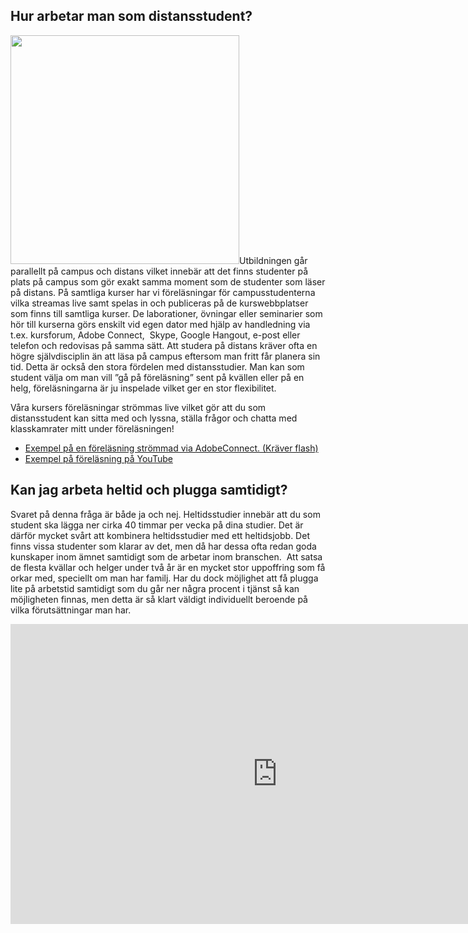 ## Hur arbetar man som distansstudent?
<img class="alignright  wp-image-1677" src="http://coursepress.lnu.se/program/utveckling-och-drift-av-mjukvarusystem/files/2009/06/distans.jpg" alt="" width="366" height="366" />Utbildningen går parallellt på campus och distans vilket innebär att det finns studenter på plats på campus som gör exakt samma moment som de studenter som läser på distans. På samtliga kurser har vi föreläsningar för campusstudenterna vilka streamas live samt spelas in och publiceras på de kurswebbplatser som finns till samtliga kurser. De laborationer, övningar eller seminarier som hör till kurserna görs enskilt vid egen dator med hjälp av handledning via t.ex. kursforum, Adobe Connect,  Skype, Google Hangout, e-post eller telefon och redovisas på samma sätt.
Att studera på distans kräver ofta en högre självdisciplin än att läsa på campus eftersom man fritt får planera sin tid. Detta är också den stora fördelen med distansstudier. Man kan som student välja om man vill ”gå på föreläsning” sent på kvällen eller på en helg, föreläsningarna är ju inspelade vilket ger en stor flexibilitet.

Våra kursers föreläsningar strömmas live vilket gör att du som distansstudent kan sitta med och lyssna, ställa frågor och chatta med klasskamrater mitt under föreläsningen!
* [Exempel på en föreläsning strömmad via AdobeConnect. (Kräver flash)](https://connect.sunet.se/p6fgx6an283/)
* [Exempel på föreläsning på YouTube](http://www.youtube.com/watch?v=Ia8b9B_EEGk&amp;feature=share&amp;list=PLbWna4aqXP3eubWuo4eoanfh9ao9jjW5U)

## Kan jag arbeta heltid och plugga samtidigt?
Svaret på denna fråga är både ja och nej. Heltidsstudier innebär att du som student ska lägga ner cirka 40 timmar per vecka på dina studier. Det är därför mycket svårt att kombinera heltidsstudier med ett heltidsjobb. Det finns vissa studenter som klarar av det, men då har dessa ofta redan goda kunskaper inom ämnet samtidigt som de arbetar inom branschen.  Att satsa de flesta kvällar och helger under två år är en mycket stor uppoffring som få orkar med, speciellt om man har familj. Har du dock möjlighet att få plugga lite på arbetstid samtidigt som du går ner några procent i tjänst så kan möjligheten finnas, men detta är så klart väldigt individuellt beroende på vilka förutsättningar man har.
<iframe width="853" height="480" src="https://www.youtube.com/embed/P314B0lWmoo" frameborder="0" allowfullscreen></iframe>